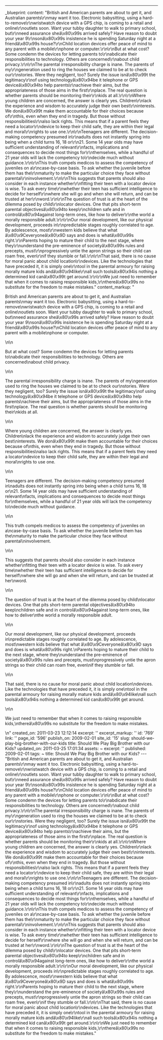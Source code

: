 ---
_blueprint:
  content: "British and American parents are about to get it, and Australian parents\r\nmay
    want it too. Electronic babysitting, using a hard-to-remove\r\nwristwatch device
    with a GPS chip, is coming to a retail and online\r\noutlets soon. Want your tubby
    daughter to walk to primary school, but\r\nneed assurance sheâ\x80\x99s arrived
    safely? Have reason to doubt your year 9\r\nsonâ\x80\x99s insistence he is spending
    Saturday night at a friendâ\x80\x99s house?\r\nChild location devices offer peace
    of mind to any parent with a mobile\r\nphone or computer.\r\n\r\nBut at what cost?
    Some condemn the devices for letting parents to\r\nabdicate their responsibilities
    to technology. Others are concerned\r\nabout child privacy.\r\n\r\nThe parental
    irresponsibility charge is inane. The parents of my\r\ngeneration used to ring
    the houses we claimed to be at to check our\r\nstories. Were they negligent, too?
    Surely the issue isnâ\x80\x99t the legitimacy\r\nof using technologyâ\x80\x94be
    it telephone or GPS deviceâ\x80\x94to help parents\r\nachieve their aims, but
    the appropriateness of those aims in the first\r\nplace. The real question is
    whether parents should be monitoring their\r\nkids at all.\r\n\r\nWhere young
    children are concerned, the answer is clearly yes. Children\r\nlack the experience
    and wisdom to accurately judge their own best\r\ninterests. We donâ\x80\x99t make
    them accountable for their choices because of\r\nthis, even when they end in tragedy.
    But those without responsibilities\r\nalso lack rights. This means that if a parent
    feels they need a locator\r\ndevice to keep their child safe, they are within
    their legal and moral\r\nrights to use one.\r\n\r\nTeenagers are different. The
    decision-making competency presumed in\r\nadults does not instantly spring into
    being when a child turns 16, 18 or\r\n21. Some 14 year olds may have sufficient
    understanding of relevant\r\nfacts, implications and consequences to decide most
    things for\r\nthemselves, while a handful of 21 year olds will lack the competency
    to\r\ndecide much without guidance.\r\n\r\nThis truth compels medicos to assess
    the competency of juveniles on a\r\ncase-by-case basis. To ask whether the juvenile
    before them has the\r\nmaturity to make the particular choice they face without
    parental\r\ninvolvement.\r\n\r\nThis suggests that parents should also consider
    in each instance whether\r\nfitting their teen with a locator device is wise.
    To ask every time\r\nwhether their teen has sufficient intelligence to decide
    for herself\r\nwhere she will go and when she will return, and can be trusted
    at her\r\nword.\r\n\r\nThe question of trust is at the heart of the dilemma posed
    by child\r\nlocator devices. One that pits short-term parental objectivesâ\x80\x94to
    keep\r\nchildren safe and in controlâ\x80\x94against long-term ones, like how
    to deliver\r\nthe world a morally responsible adult.\r\n\r\nOur moral development,
    like our physical development, proceeds in\r\npredictable stages roughly correlated
    to age. By adolescence, most\r\nwestern kids believe that what â\x80\x9Ceveryoneâ\x80\x9D
    says and does is whatâ\x80\x99s right.\r\nParents hoping to mature their child
    to the next stage, where they\r\nunderstand the pre-eminence of societyâ\x80\x99s
    rules and precepts, must\r\nprogressively untie the apron strings so their child
    can roam free, even\r\nif they stumble or fall.\r\n\r\nThat said, there is no
    cause for moral panic about child location\r\ndevices. Like the technologies that
    have preceded it, it is simply one\r\ntool in the parental armoury for raising
    morally mature kids andâ\x80\x94like\r\nall such toolsâ\x80\x94is nothing a determined
    kid canâ\x80\x99t get around.\r\n\r\nWe just need to remember that when it comes
    to raising responsible kids,\r\nthereâ\x80\x99s no substitute for the freedom
    to make mistakes."
  content_markup: "<p>British and American parents are about to get it, and Australian
    parents\nmay want it too. Electronic babysitting, using a hard-to-remove\nwristwatch
    device with a GPS chip, is coming to a retail and online\noutlets soon. Want your
    tubby daughter to walk to primary school, but\nneed assurance sheâ\x80\x99s arrived
    safely? Have reason to doubt your year 9\nsonâ\x80\x99s insistence he is spending
    Saturday night at a friendâ\x80\x99s house?\nChild location devices offer peace
    of mind to any parent with a mobile\nphone or computer.</p>\n\n<p>But at what
    cost? Some condemn the devices for letting parents to\nabdicate their responsibilities
    to technology. Others are concerned\nabout child privacy.</p>\n\n<p>The parental
    irresponsibility charge is inane. The parents of my\ngeneration used to ring the
    houses we claimed to be at to check our\nstories. Were they negligent, too? Surely
    the issue isnâ\x80\x99t the legitimacy\nof using technologyâ\x80\x94be it telephone
    or GPS deviceâ\x80\x94to help parents\nachieve their aims, but the appropriateness
    of those aims in the first\nplace. The real question is whether parents should
    be monitoring their\nkids at all.</p>\n\n<p>Where young children are concerned,
    the answer is clearly yes. Children\nlack the experience and wisdom to accurately
    judge their own best\ninterests. We donâ\x80\x99t make them accountable for their
    choices because of\nthis, even when they end in tragedy. But those without responsibilities\nalso
    lack rights. This means that if a parent feels they need a locator\ndevice to
    keep their child safe, they are within their legal and moral\nrights to use one.</p>\n\n<p>Teenagers
    are different. The decision-making competency presumed in\nadults does not instantly
    spring into being when a child turns 16, 18 or\n21. Some 14 year olds may have
    sufficient understanding of relevant\nfacts, implications and consequences to
    decide most things for\nthemselves, while a handful of 21 year olds will lack
    the competency to\ndecide much without guidance.</p>\n\n<p>This truth compels
    medicos to assess the competency of juveniles on a\ncase-by-case basis. To ask
    whether the juvenile before them has the\nmaturity to make the particular choice
    they face without parental\ninvolvement.</p>\n\n<p>This suggests that parents
    should also consider in each instance whether\nfitting their teen with a locator
    device is wise. To ask every time\nwhether their teen has sufficient intelligence
    to decide for herself\nwhere she will go and when she will return, and can be
    trusted at her\nword.</p>\n\n<p>The question of trust is at the heart of the dilemma
    posed by child\nlocator devices. One that pits short-term parental objectivesâ\x80\x94to
    keep\nchildren safe and in controlâ\x80\x94against long-term ones, like how to
    deliver\nthe world a morally responsible adult.</p>\n\n<p>Our moral development,
    like our physical development, proceeds in\npredictable stages roughly correlated
    to age. By adolescence, most\nwestern kids believe that what â\x80\x9Ceveryoneâ\x80\x9D
    says and does is whatâ\x80\x99s right.\nParents hoping to mature their child to
    the next stage, where they\nunderstand the pre-eminence of societyâ\x80\x99s rules
    and precepts, must\nprogressively untie the apron strings so their child can roam
    free, even\nif they stumble or fall.</p>\n\n<p>That said, there is no cause for
    moral panic about child location\ndevices. Like the technologies that have preceded
    it, it is simply one\ntool in the parental armoury for raising morally mature
    kids andâ\x80\x94like\nall such toolsâ\x80\x94is nothing a determined kid canâ\x80\x99t
    get around.</p>\n\n<p>We just need to remember that when it comes to raising responsible
    kids,\nthereâ\x80\x99s no substitute for the freedom to make mistakes.</p>\n"
  created_on: 2011-03-23 12:12:14
  excerpt: ''
  excerpt_markup: ''
  id: '769'
  link: ''
  page_id: '596'
  publish_on: 2009-02-01
  site_id: '15'
  slug: should-we-play-big-brother-with-our-kids
  title: Should We Play Big Brother with our Kids?
  updated_on: 2011-03-25 17:01:34
assets: ~
excerpt: ''
published: 2009-02-01
tags: ~
title: Should We Play Big Brother with our Kids?
--- "British and American parents are about to get it, and Australian parents\r\nmay
  want it too. Electronic babysitting, using a hard-to-remove\r\nwristwatch device
  with a GPS chip, is coming to a retail and online\r\noutlets soon. Want your tubby
  daughter to walk to primary school, but\r\nneed assurance sheâ\x80\x99s arrived
  safely? Have reason to doubt your year 9\r\nsonâ\x80\x99s insistence he is spending
  Saturday night at a friendâ\x80\x99s house?\r\nChild location devices offer peace
  of mind to any parent with a mobile\r\nphone or computer.\r\n\r\nBut at what cost?
  Some condemn the devices for letting parents to\r\nabdicate their responsibilities
  to technology. Others are concerned\r\nabout child privacy.\r\n\r\nThe parental
  irresponsibility charge is inane. The parents of my\r\ngeneration used to ring the
  houses we claimed to be at to check our\r\nstories. Were they negligent, too? Surely
  the issue isnâ\x80\x99t the legitimacy\r\nof using technologyâ\x80\x94be it telephone
  or GPS deviceâ\x80\x94to help parents\r\nachieve their aims, but the appropriateness
  of those aims in the first\r\nplace. The real question is whether parents should
  be monitoring their\r\nkids at all.\r\n\r\nWhere young children are concerned, the
  answer is clearly yes. Children\r\nlack the experience and wisdom to accurately
  judge their own best\r\ninterests. We donâ\x80\x99t make them accountable for their
  choices because of\r\nthis, even when they end in tragedy. But those without responsibilities\r\nalso
  lack rights. This means that if a parent feels they need a locator\r\ndevice to
  keep their child safe, they are within their legal and moral\r\nrights to use one.\r\n\r\nTeenagers
  are different. The decision-making competency presumed in\r\nadults does not instantly
  spring into being when a child turns 16, 18 or\r\n21. Some 14 year olds may have
  sufficient understanding of relevant\r\nfacts, implications and consequences to
  decide most things for\r\nthemselves, while a handful of 21 year olds will lack
  the competency to\r\ndecide much without guidance.\r\n\r\nThis truth compels medicos
  to assess the competency of juveniles on a\r\ncase-by-case basis. To ask whether
  the juvenile before them has the\r\nmaturity to make the particular choice they
  face without parental\r\ninvolvement.\r\n\r\nThis suggests that parents should also
  consider in each instance whether\r\nfitting their teen with a locator device is
  wise. To ask every time\r\nwhether their teen has sufficient intelligence to decide
  for herself\r\nwhere she will go and when she will return, and can be trusted at
  her\r\nword.\r\n\r\nThe question of trust is at the heart of the dilemma posed by
  child\r\nlocator devices. One that pits short-term parental objectivesâ\x80\x94to
  keep\r\nchildren safe and in controlâ\x80\x94against long-term ones, like how to
  deliver\r\nthe world a morally responsible adult.\r\n\r\nOur moral development,
  like our physical development, proceeds in\r\npredictable stages roughly correlated
  to age. By adolescence, most\r\nwestern kids believe that what â\x80\x9Ceveryoneâ\x80\x9D
  says and does is whatâ\x80\x99s right.\r\nParents hoping to mature their child to
  the next stage, where they\r\nunderstand the pre-eminence of societyâ\x80\x99s rules
  and precepts, must\r\nprogressively untie the apron strings so their child can roam
  free, even\r\nif they stumble or fall.\r\n\r\nThat said, there is no cause for moral
  panic about child location\r\ndevices. Like the technologies that have preceded
  it, it is simply one\r\ntool in the parental armoury for raising morally mature
  kids andâ\x80\x94like\r\nall such toolsâ\x80\x94is nothing a determined kid canâ\x80\x99t
  get around.\r\n\r\nWe just need to remember that when it comes to raising responsible
  kids,\r\nthereâ\x80\x99s no substitute for the freedom to make mistakes."
